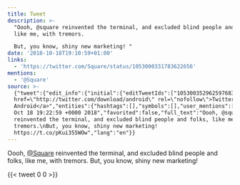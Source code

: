 ```yaml
---
title: Tweet
description: >-
  "Oooh, @square reinvented the terminal, and excluded blind people and folks,
  like me, with tremors.

  But, you know, shiny new marketing! "
date: '2018-10-18T19:10:59+01:00'
links:
  - 'https://twitter.com/Square/status/1053000331783622656'
mentions:
  - '@Square'
source: >-
  {"tweet":{"edit_info":{"initial":{"editTweetIds":["1053003529625976833"],"editableUntil":"2018-10-18T20:22:59.979Z","editsRemaining":"5","isEditEligible":true}},"retweeted":false,"source":"<a
  href=\"http://twitter.com/download/android\" rel=\"nofollow\">Twitter for
  Android</a>","entities":{"hashtags":[],"symbols":[],"user_mentions":[{"name":"Square","screen_name":"Square","indices":["6","13"],"id_str":"93017945","id":"93017945"}],"urls":[{"url":"https://t.co/pKui355WOw","expanded_url":"https://twitter.com/Square/status/1053000331783622656","display_url":"twitter.com/Square/status/…","indices":["135","158"]}]},"display_text_range":["0","158"],"favorite_count":"0","id_str":"1053003529625976833","truncated":false,"retweet_count":"0","id":"1053003529625976833","possibly_sensitive":false,"created_at":"Thu
  Oct 18 19:22:59 +0000 2018","favorited":false,"full_text":"Oooh, @square
  reinvented the terminal, and excluded blind people and folks, like me, with
  tremors.\nBut, you know, shiny new marketing!
  https://t.co/pKui355WOw","lang":"en"}}
---
```

Oooh, [@Square](https://twitter.com/@Square) reinvented the terminal, and excluded blind people and folks, like me, with tremors.
But, you know, shiny new marketing! 
    
{{< tweet 0 0 >}}
    
